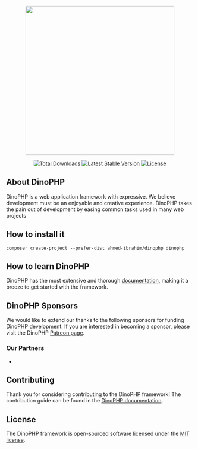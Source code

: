 <p align="center"><a href="https://dinophp.com" rel="nofollow"><img src="https://user-images.githubusercontent.com/32125808/126076617-b482ce18-b98e-4851-b90b-a770ff6119e8.png" width="400" style="max-width:100%;"></a></p>

<p align="center">
<a href="https://packagist.org/packages/ahmed-ibrahim/dinophp"><img src="https://img.shields.io/github/stars/Ahmed-Ibrahimm/DinoPHP" alt="Total Downloads"></a>
<a href="https://packagist.org/packages/ahmed-ibrahim/dinophp"><img src="https://img.shields.io/static/v1?label=packagist&message=1.0.1&color=default" alt="Latest Stable Version"></a>
<a href="https://packagist.org/packages/laravel/framework"><img src="https://img.shields.io/static/v1?label=license&message=MIT&color=green" alt="License"></a>
</p>

## About DinoPHP
DinoPHP is a web application framework with expressive. We believe development must be an enjoyable and creative experience. DinoPHP takes the pain out of development by easing common tasks used in many web projects

## How to install it
``
composer create-project --prefer-dist ahmed-ibrahim/dinophp dinophp
``
## How to learn DinoPHP
DinoPHP has the most extensive and thorough [documentation](https://dinophp.com/docs), making it a breeze to get started with the framework.

## DinoPHP Sponsors
We would like to extend our thanks to the following sponsors for funding DinoPHP development. If you are interested in becoming a sponsor, please visit the DinoPHP [Patreon page](https://patreon.com/dinophp).

### Our Partners

-

## Contributing
Thank you for considering contributing to the DinoPHP framework! The contribution guide can be found in the [DinoPHP documentation](https://dinophp.com/docs/contribution).

## License
The DinoPHP framework is open-sourced software licensed under the [MIT license](https://opensource.org/licenses/MIT).
